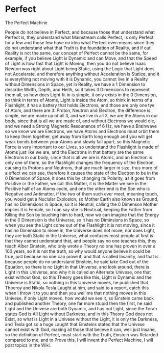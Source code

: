 # Perfect
The Perfect Machine

People do not believe in Perfect, and because those that understand what Perfect is, they understand what Mainstream calls Perfect, is only Perfect for a few and those few have no idea what Perfect even means since they do not understand what that Truth is the foundation of Reality, and if out Reality is not the same, our concept of Perfect cannot be the same, for example, if you believe Light is Dynamic and can Move, and that the Speed of Light is how fast that Light is Moving, then you do not believe Isaac Newton was right about Light being Static, using the Logic that Light does not Accelerate, and therefore anything without Acceleration is Statice, and it is everything not moving with it is Dynamic, you cannot live in a Reality without Dimensions in Space, yet in Reality, we have a 1 Dimension to describe Width, Depth, and Heith, so it takes 3 Dimensions to represent them all, so how does Light fit in is simple, it only exists in the 0 Dimension, so think in terms of Atoms, Light is inside the Atom, so think in terms of a Flashlight, it has a battery that holds Electrons, and those are only one tye of Atom, and there are 3: Proton, Neutron and Electron, the difference is simple, we are made up of all 3, and we live in all 3, we are the Atoms in our body, since that is all we are made of, and without Electrons we would die, and we need a Strong Magnetic Resounance of 6 Hz, we have a Brainwave so we know we are Electrons, we have Atoms and Electrons must orbit them to keep them together, get away from Earth long enough and you will get weak bonds between your Atoms and slowly fall apart, so this Magnetic Force is very Important to our Lives, so understand the Flashlight is made of Atoms just like we are, and the Electrons in that battery are the same Electrons in our body, since that is all we are is Atoms, and an Electron is only one of them, so the Flashlight changes the frequency of the Electron, causing its Protons and Neutrons, that are much larger in size, thus more of a effect we can see, therefore it causes the state of the Electron to be in the 0 Dimension of Space, it does this by changing its Polarity, as it goes from Positive or the Father, we call this Matter, it is the Matter we see in the Positive half of an Atoms cycle, and one the other end is the Son who is Negative and Antimatter, if the two of them such ever meet, meaning touch, you would get a Nuclular Explosion, so Mother Earth also known as Ground, has no Dimensions in Space, so it is Neutral, calling the 0 Dimenson Mother implies it is Female, so I can say she is Neutrual, keeping the Father from Killing the Son by touching him to hard, now we can imagine that the Energy in the 0 Dimension is the Universe, so it has no Diminsions in Space, so when you see the Light come out of the Flashlight it is not moving, since it has no Dimension to move in, the Universe does not move, nor does Light, they are both Static in the Universe, what confuses most people at first is that they cannot understand that, and people say no one teaches this, they teach Alber Einstein, who only wrote a Theory no one has proven in over a 100 years, so it is not the truth, so why would anyone believe it could be true, just because no one can prove it, and that is called Insanity, and that is because people do no understand Einstein, he said take God out of the Equation, so there is no Light in that Universe, and look around, there is Light in this Universe, and why it is called an Alternate Univese, one that exist without God, so this Theory goes like this, Light is Dynamic and the Universe is Static, so nothing in this Universe moves, he published that Thoeroy and Nikola Tesla Laught at him, and said to a report, catch this when I throw it to you and then you well me that nothing moves in this Univese, if only Light moved, how would we see it, so Einstein came back and published another Theory, one far more stupid then the first, he said Light and the Univese are both Dynamic, and has not Light, since the Torah states God is All Light without Darkness, and in this Theory God does not Exist, so what is Light in a Univese without the Light, it is only the Darkness, and Tesla got so a huge Laught that Einsteins stated that the Univese cannot exist with God, making all those that believe it can, well just Insane, so the definition of Perfect, must start with the Truth, Einstein was Retarded compared to me, and to Prove this, I will invent the Perfect Machine, I will post topics in the Wiki.
